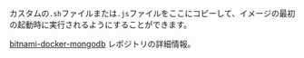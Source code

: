 カスタムの`.sh`ファイルまたは`.js`ファイルをここにコピーして、イメージの最初の起動時に実行されるようにすることができます。

[bitnami-docker-mongodb](https://github.com/bitnami/bitnami-docker-mongodb#initializing-a-new-instance) レポジトリの詳細情報。
